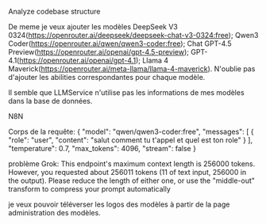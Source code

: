 Analyze codebase structure

De meme je veux ajouter les modèles DeepSeek V3 0324(https://openrouter.ai/deepseek/deepseek-chat-v3-0324:free); Qwen3 Coder(https://openrouter.ai/qwen/qwen3-coder:free); Chat GPT-4.5 Preview(https://openrouter.ai/openai/gpt-4.5-preview); GPT-4.1(https://openrouter.ai/openai/gpt-4.1); Llama 4 Maverick(https://openrouter.ai/meta-llama/llama-4-maverick). N'oublie pas d'ajouter les abilities correspondantes pour chaque modèle.


Il semble que LLMService n'utilise pas les informations de mes modèles dans la base de données.


N8N


Corps de la requête: {
  "model": "qwen/qwen3-coder:free",
  "messages": [
    {
      "role": "user",
      "content": "salut comment tu t'appel et quel est ton role"
    }
  ],
  "temperature": 0.7,
  "max_tokens": 4096,
  "stream": false
}


problème Grok:
This endpoint's maximum context length is 256000 tokens. However, you requested about 256011 tokens (11 of text input, 256000 in the output). Please reduce the length of either one, or use the "middle-out" transform to compress your prompt automatically

je veux pouvoir téléverser les logos des modèles à partir de la page administration des modèles.